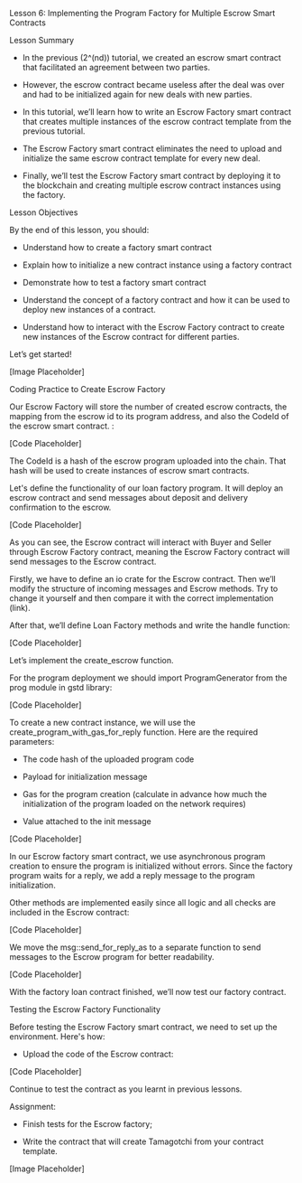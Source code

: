   Lesson 6: Implementing the Program Factory for Multiple Escrow Smart
  Contracts

Lesson Summary

-   In the previous (2^(nd)) tutorial, we created an escrow smart
      contract that facilitated an agreement between two parties.

-   However, the escrow contract became useless after the deal was over
      and had to be initialized again for new deals with new parties.

-   In this tutorial, we’ll learn how to write an Escrow Factory smart
      contract that creates multiple instances of the escrow contract
      template from the previous tutorial.

-   The Escrow Factory smart contract eliminates the need to upload and
      initialize the same escrow contract template for every new deal.

-   Finally, we’ll test the Escrow Factory smart contract by deploying
      it to the blockchain and creating multiple escrow contract
      instances using the factory.

Lesson Objectives

By the end of this lesson, you should:

-   Understand how to create a factory smart contract

-   Explain how to initialize a new contract instance using a factory
      contract

-   Demonstrate how to test a factory smart contract

-   Understand the concept of a factory contract and how it can be used
      to deploy new instances of a contract.

-   Understand how to interact with the Escrow Factory contract to
      create new instances of the Escrow contract for different parties.

Let’s get started!

[Image Placeholder]

Coding Practice to Create Escrow Factory

Our Escrow Factory will store the number of created escrow contracts,
the mapping from the escrow id to its program address, and also the
CodeId of the escrow smart contract. :

[Code Placeholder]

The CodeId is a hash of the escrow program uploaded into the chain. That
hash will be used to create instances of escrow smart contracts.

Let's define the functionality of our loan factory program. It will
deploy an escrow contract and send messages about deposit and delivery
confirmation to the escrow.

[Code Placeholder]

As you can see, the Escrow contract will interact with Buyer and Seller
through Escrow Factory contract, meaning the Escrow Factory contract
will send messages to the Escrow contract.

Firstly, we have to define an io crate for the Escrow contract. Then
we’ll modify the structure of incoming messages and Escrow methods. Try
to change it yourself and then compare it with the correct
implementation (link).

After that, we’ll define Loan Factory methods and write the handle
function:

[Code Placeholder]

Let’s implement the create_escrow function.

For the program deployment we should import ProgramGenerator from the
prog module in gstd library:

[Code Placeholder]

To create a new contract instance, we will use the
create_program_with_gas_for_reply function. Here are the required
parameters:

-   The code hash of the uploaded program code

-   Payload for initialization message

-   Gas for the program creation (calculate in advance how much the
      initialization of the program loaded on the network requires)

-   Value attached to the init message

[Code Placeholder]

In our Escrow factory smart contract, we use asynchronous program
creation to ensure the program is initialized without errors. Since the
factory program waits for a reply, we add a reply message to the program
initialization.

Other methods are implemented easily since all logic and all checks are
included in the Escrow contract:

[Code Placeholder]

We move the msg::send_for_reply_as to a separate function to send
messages to the Escrow program for better readability.

[Code Placeholder]

With the factory loan contract finished, we’ll now test our factory
contract.

  Testing the Escrow Factory Functionality

Before testing the Escrow Factory smart contract, we need to set up the
environment. Here's how:

-   Upload the code of the Escrow contract:

[Code Placeholder]

Continue to test the contract as you learnt in previous lessons.

Assignment:

-   Finish tests for the Escrow factory;

-   Write the contract that will create Tamagotchi from your contract
      template.

  [Image Placeholder]
